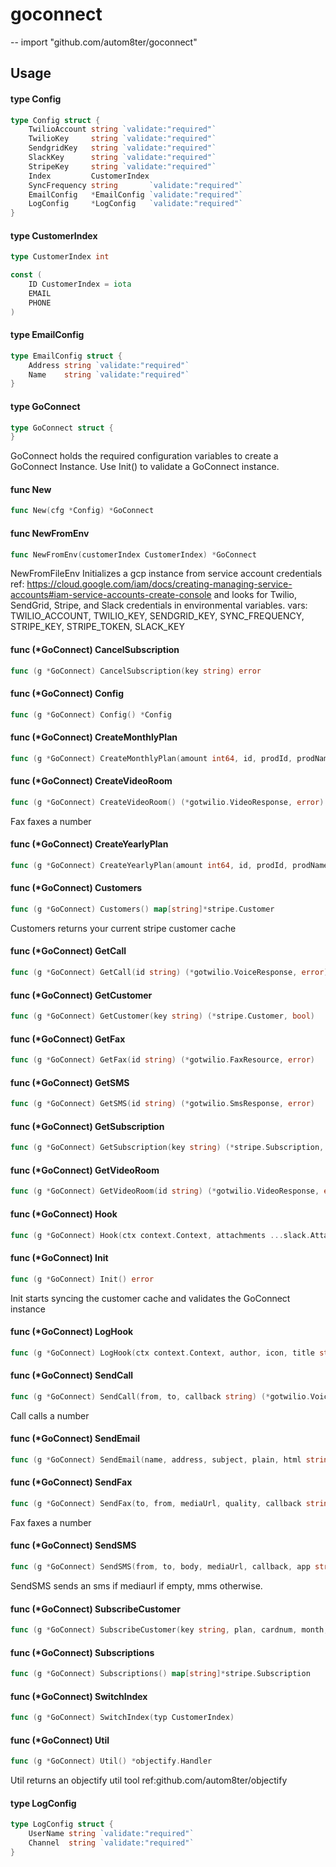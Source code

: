 # goconnect
--
    import "github.com/autom8ter/goconnect"


## Usage

#### type Config

```go
type Config struct {
	TwilioAccount string `validate:"required"`
	TwilioKey     string `validate:"required"`
	SendgridKey   string `validate:"required"`
	SlackKey      string `validate:"required"`
	StripeKey     string `validate:"required"`
	Index         CustomerIndex
	SyncFrequency string       `validate:"required"`
	EmailConfig   *EmailConfig `validate:"required"`
	LogConfig     *LogConfig   `validate:"required"`
}
```


#### type CustomerIndex

```go
type CustomerIndex int
```


```go
const (
	ID CustomerIndex = iota
	EMAIL
	PHONE
)
```

#### type EmailConfig

```go
type EmailConfig struct {
	Address string `validate:"required"`
	Name    string `validate:"required"`
}
```


#### type GoConnect

```go
type GoConnect struct {
}
```

GoConnect holds the required configuration variables to create a GoConnect
Instance. Use Init() to validate a GoConnect instance.

#### func  New

```go
func New(cfg *Config) *GoConnect
```

#### func  NewFromEnv

```go
func NewFromEnv(customerIndex CustomerIndex) *GoConnect
```
NewFromFileEnv Initializes a gcp instance from service account credentials ref:
https://cloud.google.com/iam/docs/creating-managing-service-accounts#iam-service-accounts-create-console
and looks for Twilio, SendGrid, Stripe, and Slack credentials in environmental
variables. vars: TWILIO_ACCOUNT, TWILIO_KEY, SENDGRID_KEY, SYNC_FREQUENCY,
STRIPE_KEY, STRIPE_TOKEN, SLACK_KEY

#### func (*GoConnect) CancelSubscription

```go
func (g *GoConnect) CancelSubscription(key string) error
```

#### func (*GoConnect) Config

```go
func (g *GoConnect) Config() *Config
```

#### func (*GoConnect) CreateMonthlyPlan

```go
func (g *GoConnect) CreateMonthlyPlan(amount int64, id, prodId, prodName, nickname string) (*stripe.Plan, error)
```

#### func (*GoConnect) CreateVideoRoom

```go
func (g *GoConnect) CreateVideoRoom() (*gotwilio.VideoResponse, error)
```
Fax faxes a number

#### func (*GoConnect) CreateYearlyPlan

```go
func (g *GoConnect) CreateYearlyPlan(amount int64, id, prodId, prodName, nickname string) (*stripe.Plan, error)
```

#### func (*GoConnect) Customers

```go
func (g *GoConnect) Customers() map[string]*stripe.Customer
```
Customers returns your current stripe customer cache

#### func (*GoConnect) GetCall

```go
func (g *GoConnect) GetCall(id string) (*gotwilio.VoiceResponse, error)
```

#### func (*GoConnect) GetCustomer

```go
func (g *GoConnect) GetCustomer(key string) (*stripe.Customer, bool)
```

#### func (*GoConnect) GetFax

```go
func (g *GoConnect) GetFax(id string) (*gotwilio.FaxResource, error)
```

#### func (*GoConnect) GetSMS

```go
func (g *GoConnect) GetSMS(id string) (*gotwilio.SmsResponse, error)
```

#### func (*GoConnect) GetSubscription

```go
func (g *GoConnect) GetSubscription(key string) (*stripe.Subscription, bool)
```

#### func (*GoConnect) GetVideoRoom

```go
func (g *GoConnect) GetVideoRoom(id string) (*gotwilio.VideoResponse, error)
```

#### func (*GoConnect) Hook

```go
func (g *GoConnect) Hook(ctx context.Context, attachments ...slack.Attachment) error
```

#### func (*GoConnect) Init

```go
func (g *GoConnect) Init() error
```
Init starts syncing the customer cache and validates the GoConnect instance

#### func (*GoConnect) LogHook

```go
func (g *GoConnect) LogHook(ctx context.Context, author, icon, title string) error
```

#### func (*GoConnect) SendCall

```go
func (g *GoConnect) SendCall(from, to, callback string) (*gotwilio.VoiceResponse, error)
```
Call calls a number

#### func (*GoConnect) SendEmail

```go
func (g *GoConnect) SendEmail(name, address, subject, plain, html string) error
```

#### func (*GoConnect) SendFax

```go
func (g *GoConnect) SendFax(to, from, mediaUrl, quality, callback string, storeMedia bool) (*gotwilio.FaxResource, error)
```
Fax faxes a number

#### func (*GoConnect) SendSMS

```go
func (g *GoConnect) SendSMS(from, to, body, mediaUrl, callback, app string) (*gotwilio.SmsResponse, error)
```
SendSMS sends an sms if mediaurl if empty, mms otherwise.

#### func (*GoConnect) SubscribeCustomer

```go
func (g *GoConnect) SubscribeCustomer(key string, plan, cardnum, month, year, cvc string) (*stripe.Subscription, error)
```

#### func (*GoConnect) Subscriptions

```go
func (g *GoConnect) Subscriptions() map[string]*stripe.Subscription
```

#### func (*GoConnect) SwitchIndex

```go
func (g *GoConnect) SwitchIndex(typ CustomerIndex)
```

#### func (*GoConnect) Util

```go
func (g *GoConnect) Util() *objectify.Handler
```
Util returns an objectify util tool ref:github.com/autom8ter/objectify

#### type LogConfig

```go
type LogConfig struct {
	UserName string `validate:"required"`
	Channel  string `validate:"required"`
}
```
